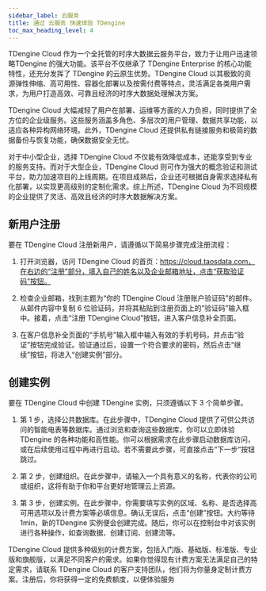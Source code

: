 ```yaml
---
sidebar_label: 云服务
title: 通过 云服务 快速体验 TDengine
toc_max_heading_level: 4
---
```


TDengine Cloud 作为一个全托管的时序大数据云服务平台，致力于让用户迅速领略TDengine 的强大功能。该平台不仅继承了 TDengine Enterprise 的核心功能特性，还充分发挥了 TDengine 的云原生优势。TDengine Cloud 以其极致的资源弹性伸缩、高可用性、容器化部署以及按需付费等特点，灵活满足各类用户需求，为用户打造高效、可靠且经济的时序大数据处理解决方案。

TDengine Cloud 大幅减轻了用户在部署、运维等方面的人力负担，同时提供了全方位的企业级服务。这些服务涵盖多角色、多层次的用户管理、数据共享功能，以适应各种异构网络环境。此外，TDengine Cloud 还提供私有链接服务和极简的数据备份与恢复功能，确保数据安全无忧。

对于中小型企业，选择 TDengine Cloud 不仅能有效降低成本，还能享受到专业的服务支持。而对于大型企业，TDengine Cloud 则可作为强大的概念验证和测试平台，助力加速项目的上线周期。在项目成熟后，企业还可根据自身需求选择私有化部署，以实现更高级别的定制化需求。综上所述，TDengine Cloud 为不同规模的企业提供了灵活、高效且经济的时序大数据解决方案。


## 新用户注册

要在 TDengine Cloud 注册新用户，请遵循以下简易步骤完成注册流程：

1. 打开浏览器，访问 TDengine Cloud 的首页：https://cloud.taosdata.com，在右边的“注册”部分，填入自己的姓名以及企业邮箱地址，点击“获取验证码”按钮。

2. 检查企业邮箱，找到主题为“你的 TDengine Cloud 注册账户验证码”的邮件。从邮件内容中复制 6 位验证码，并将其粘贴到注册页面上的“验证码”输入框中。接着，点击“注册 TDengine Cloud”按钮，进入客户信息补全页面。

3. 在客户信息补全页面的“手机号”输入框中输入有效的手机号码，并点击“验证”按钮完成验证。验证通过后，设置一个符合要求的密码，然后点击“继续”按钮，将进入“创建实例”部分。

## 创建实例

要在 TDengine Cloud 中创建 TDengine 实例，只须遵循以下 3 个简单步骤。

1. 第 1 步，选择公共数据库。在此步骤中，TDengine Cloud 提供了可供公共访问的智能电表等数据库。通过浏览和查询这些数据库，你可以立即体验 TDengine 的各种功能和高性能。你可以根据需求在此步骤启动数据库访问，或在后续使用过程中再进行启动。若不需要此步骤，可直接点击“下一步”按钮跳过。

2. 第 2 步，创建组织。在此步骤中，请输入一个具有意义的名称，代表你的公司或组织，这将有助于你和平台更好地管理云上资源。

3. 第 3 步，创建实例。在此步骤中，你需要填写实例的区域、名称、是否选择高可用选项以及计费方案等必填信息。确认无误后，点击“创建”按钮。大约等待 1min，新的TDengine 实例便会创建完成。随后，你可以在控制台中对该实例进行各种操作，如查询数据、创建订阅、创建流等。


TDengine Cloud 提供多种级别的计费方案，包括入门版、基础版、标准版、专业版和旗舰版，以满足不同客户的需求。如果你觉得现有计费方案无法满足自己的特定需求，请联系 TDengine Cloud 的客户支持团队，他们将为你量身定制计费方案。注册后，你将获得一定的免费额度，以便体验服务